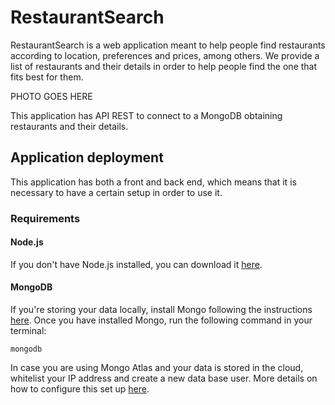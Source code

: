 # RestaurantSearch
RestaurantSearch is a web application meant to help people find restaurants according to location, preferences and prices, among others. We provide a list of restaurants and their details in order to help people find the one that fits best for them. 

PHOTO GOES HERE

This application has API REST to connect to a MongoDB obtaining restaurants and their details. 
## Application deployment
This application has both a front and back end, which means that it is necessary to have a certain setup in order to use it. 
### Requirements
#### Node.js
If you don't have Node.js installed, you can download it [here](https://nodejs.org/en/).
#### MongoDB 
If you're storing your data locally, install Mongo following the instructions [here](https://www.mongodb.com/en).
Once you have installed Mongo, run the following command in your terminal:

```
mongodb
```
In case you are using Mongo Atlas and your data is stored in the cloud, whitelist your IP address and create a new data base user. More details on how to configure this set up [here](https://docs.atlas.mongodb.com/driver-connection/).
